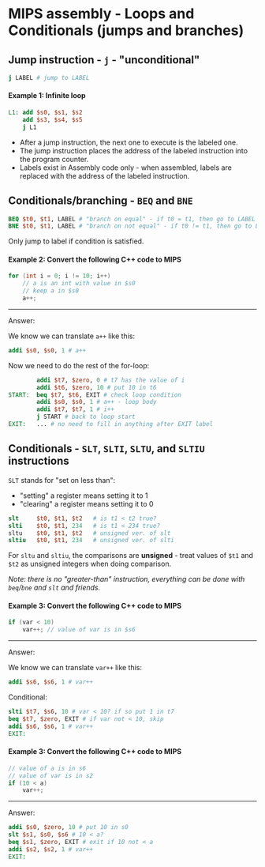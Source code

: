 

# MIPS assembly - Loops and Conditionals (jumps and branches)

## Jump instruction - `j` - "unconditional"

```mips
j LABEL # jump to LABEL
```

#### Example 1: Infinite loop

```mips
L1: add $s0, $s1, $s2
    add $s3, $s4, $s5
    j L1
```

- After a jump instruction, the next one to execute is the labeled one.
- The jump instruction places the address of the labeled instruction into the program counter.
- Labels exist in Assembly code only - when assembled, labels are replaced with the address of the labeled instruction.

## Conditionals/branching - `BEQ` and `BNE`

```mips
BEQ $t0, $t1, LABEL # "branch on equal" - if t0 = t1, then go to LABEL
BNE $t0, $t1, LABEL # "branch on not equal" - if t0 != t1, then go to LABEL
```

Only jump to label if condition is satisfied.

#### Example 2: Convert the following C++ code to MIPS

```cpp
for (int i = 0; i != 10; i++)
    // a is an int with value in $s0
    // keep a in $s0
    a++;
```

---

Answer:

We know we can translate `a++` like this:

```mips
addi $s0, $s0, 1 # a++
```

Now we need to do the rest of the for-loop:

```mips
        addi $t7, $zero, 0 # t7 has the value of i
        addi $t6, $zero, 10 # put 10 in t6
START:  beq $t7, $t6, EXIT # check loop condition
        addi $s0, $s0, 1 # a++ - loop body
        addi $t7, $t7, 1 # i++
        j START # back to loop start
EXIT:   ... # no need to fill in anything after EXIT label
```

## Conditionals - `SLT`, `SLTI`, `SLTU`, and `SLTIU` instructions

`SLT` stands for "set on less than":

- "setting" a register means setting it to 1
- "clearing" a register means setting it to 0

```mips
slt     $t0, $t1, $t2   # is t1 < t2 true?
slti    $t0, $t1, 234   # is t1 < 234 true?
sltu    $t0, $t1, $t2   # unsigned ver. of slt
sltiu   $t0, $t1, 234   # unsigned ver. of slti
```

For `sltu` and `sltiu`, the comparisons are **unsigned** - treat values of `$t1` and `$t2` as unsigned integers when doing comparison.

*Note: there is no "greater-than" instruction, everything can be done with `beq`/`bne` and `slt` and friends.*

#### Example 3: Convert the following C++ code to MIPS

```cpp
if (var < 10)
    var++; // value of var is in $s6
```

---

Answer:

We know we can translate `var++` like this:

```mips
addi $s6, $s6, 1 # var++
```

Conditional:

```mips
slti $t7, $s6, 10 # var < 10? if so put 1 in t7
beq $t7, $zero, EXIT # if var not < 10, skip
addi $s6, $s6, 1 # var++
EXIT:
```

#### Example 3: Convert the following C++ code to MIPS

```cpp
// value of a is in s6
// value of var is in s2
if (10 < a)
    var++;
```

---

Answer:

```mips
addi $s0, $zero, 10 # put 10 in s0
slt $s1, $s0, $s6 # 10 < a?
beq $s1, $zero, EXIT # exit if 10 not < a
addi $s2, $s2, 1 # var++
EXIT:
```
